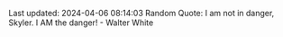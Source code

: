 Last updated: 2024-04-06 08:14:03
Random Quote: I am not in danger, Skyler. I AM the danger! - Walter White
